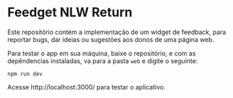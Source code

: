 # Feedget NLW Return

Este repositório contém a implementação de um widget de feedback, para reportar bugs, dar ideias ou sugestões aos donos de uma página web.

Para testar o app em sua máquina, baixe o repositório, e com as depêndencias instaladas, va para a pasta `web` e digite o seguinte:

```
npm run dev
```

Acesse http://localhost:3000/ para testar o aplicativo.
